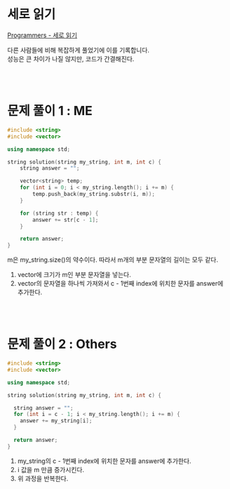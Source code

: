 # 세로 읽기

[ Programmers - 세로 읽기 ](https://school.programmers.co.kr/learn/courses/30/lessons/181904)

다른 사람들에 비해 복잡하게 풀었기에 이를 기록합니다.</br>
성능은 큰 차이가 나질 않지만, 코드가 간결해진다.</br>

</br>
</br>

# 문제 풀이 1 : ME
```cpp
#include <string>
#include <vector>

using namespace std;

string solution(string my_string, int m, int c) {
    string answer = "";

    vector<string> temp;
    for (int i = 0; i < my_string.length(); i += m) {
        temp.push_back(my_string.substr(i, m));
    }

    for (string str : temp) {
        answer += str[c - 1];
    }

    return answer;
}
```
m은 my_string.size()의 약수이다. 따라서 m개의 부분 문자열의 길이는 모두 같다.</br>

1. vector<string>에 크기가 m인 부분 문자열을 넣는다.
2. vector<string>의 문자열을 하나씩 가져와서 c - 1번째 index에 위치한 문자를 answer에 추가한다.

</br>
</br>

# 문제 풀이 2 : Others
```cpp
#include <string>
#include <vector>

using namespace std;

string solution(string my_string, int m, int c) {

  string answer = "";
  for (int i = c - 1; i < my_string.length(); i += m) {
    answer += my_string[i];
  }

  return answer;
}
```
1. my_string의 c - 1번째 index에 위치한 문자를 answer에 추가한다.
2. i 값을 m 만큼 증가시킨다.
3. 위 과정을 반복한다.

